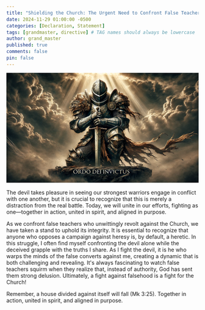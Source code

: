```yaml
---
title: "Shielding the Church: The Urgent Need to Confront False Teachers"
date: 2024-11-29 01:00:00 -0500
categories: [Declaration, Statement]
tags: [grandmaster, directive] # TAG names should always be lowercase
author: grand_master
published: true
comments: false
pin: false
---
```


![Knight](/assets/knight2.png)

The devil takes pleasure in seeing our strongest warriors engage in conflict with one another, but it is crucial to recognize that this is merely a distraction from the real battle. Today, we will unite in our efforts, fighting as one—together in action, united in spirit, and aligned in purpose.

As we confront false teachers who unwittingly revolt against the Church, we have taken a stand to uphold its integrity. It is essential to recognize that anyone who opposes a campaign against heresy is, by default, a heretic. In this struggle, I often find myself confronting the devil alone while the deceived grapple with the truths I share. As I fight the devil, it is he who warps the minds of the false converts against me, creating a dynamic that is both challenging and revealing. It's always fascinating to watch false teachers squirm when they realize that, instead of authority, God has sent them strong delusion. Ultimately, a fight against falsehood is a fight for the Church!

Remember, a house divided against itself will fall (Mk 3:25). Together in action, united in spirit, and aligned in purpose.

<script>
    var refTagger = {
        settings: {
            bibleVersion: 'ESV',
            tooltipStyle: 'dark'
        }
    };

    (function(d, t) {
        var n=d.querySelector('[nonce]');
        refTagger.settings.nonce = n && (n.nonce||n.getAttribute('nonce'));
        var g = d.createElement(t), s = d.getElementsByTagName(t)[0];
        g.src = 'https://api.reftagger.com/v2/RefTagger.js';
        g.nonce = refTagger.settings.nonce;
        s.parentNode.insertBefore(g, s);
    }(document, 'script'));
</script>
